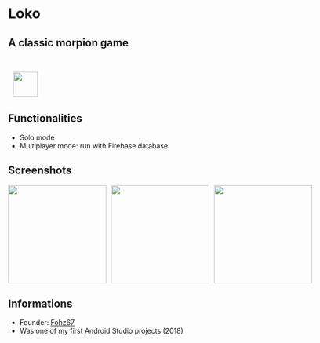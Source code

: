 # Loko

## A classic morpion game

<div>
    <img style="margin: 30px 0 0 10px" src="https://lh3.googleusercontent.com/DbO7Qai0cvH5fzgBNuJD1gNeus8Kj19J9gV_8zkQShrjz_S4_ewCSTKDY5JABWeY4G4e" alt="" width="50" height="50"/>
  <img src="https://lh3.googleusercontent.com/OHDXasT6nvhWKF0FsdUTNfI5egAywBQNhaQvYXg-moGHan8PwraN1mCByqYwGGY5IL_e" alt=""/>
</div>

## Functionalities

- Solo mode
- Multiplayer mode: run with Firebase database

## Screenshots

<div style="display: flex; gap: 10px">
  <img src="https://lh3.googleusercontent.com/0KRAVjGYeyjbkCgkWu-1YtsRUvgbUI7GvIRfKeeasg46AXBwfk19atXy1DzfD6Ou7w" alt="" width="200"/>
  <img src="https://lh3.googleusercontent.com/FtyiLXUh300FBflrQJYl7pxEV75srboPvzdaZoMUMYiGxThzSkri9fY-qaWmZSwxLg" alt="" width="200"/>
  <img src="https://lh3.googleusercontent.com/uLhDx62S36N0bhTSQPvFEItPRUYgAX1T56iRdGH5tx-p8It3Jyorm6oWKCAT76UxSyc" alt="" width="200"/>
</div>

## Informations

- Founder: [Fohz67](https://github.com/Fohz67)
- Was one of my first Android Studio projects (2018)
